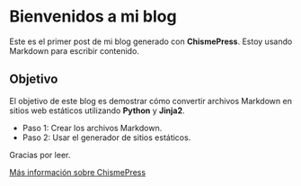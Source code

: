 # Bienvenidos a mi blog

Este es el primer post de mi blog generado con **ChismePress**. Estoy usando Markdown para escribir contenido.

## Objetivo

El objetivo de este blog es demostrar cómo convertir archivos Markdown en sitios web estáticos utilizando **Python** y **Jinja2**.

- Paso 1: Crear los archivos Markdown.
- Paso 2: Usar el generador de sitios estáticos.

Gracias por leer.

[Más información sobre ChismePress](https://github.com/tuusuario/chismepress)
